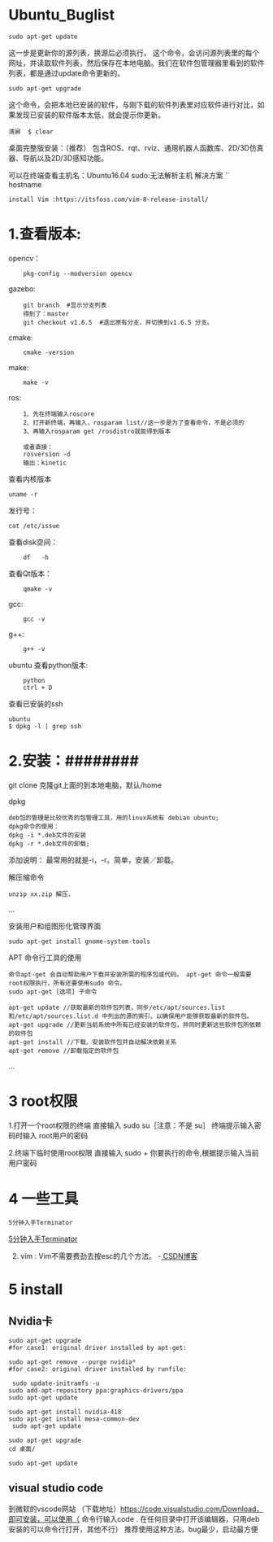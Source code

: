 # Ubuntu_Buglist


```
sudo apt-get update 
```
这一步是更新你的源列表，换源后必须执行。
这个命令，会访问源列表里的每个网址，并读取软件列表，然后保存在本地电脑。我们在软件包管理器里看到的软件列表，都是通过update命令更新的。
```
sudo apt-get upgrade
```
这个命令，会把本地已安装的软件，与刚下载的软件列表里对应软件进行对比，如果发现已安装的软件版本太低，就会提示你更新。
```
清屏  $ clear
```
[install ubuntu]:(http://wiki.ros.org/kinetic/Installation/Ubuntu)
桌面完整版安装：（推荐） 包含ROS、rqt、rviz、通用机器人函数库、2D/3D仿真器、导航以及2D/3D感知功能。

可以在终端查看主机名：Ubuntu16.04 sudo:无法解析主机 解决方案
``
hostname
```
install Vim :https://itsfoss.com/vim-8-release-install/
```

# 1.查看版本:
opencv：
```
	pkg-config --modversion opencv
```
gazebo:
```
	git branch  #显示分支列表
	得到了：master 
	git checkout v1.6.5  #退出原有分支，并切换到v1.6.5 分支。
```
cmake:
```
	cmake -version
```
make:
```
	make -v
```
ros:
```
	1、先在终端输入roscore
	2、打开新终端，再输入，rosparam list//这一步是为了查看命令，不是必须的
	3、再输入rosparam get /rosdistro就能得到版本

	或者直接：
	rosversion -d
	输出：kinetic
```
查看内核版本
```
uname -r
```
发行号：
```
cat /etc/issue
```
查看disk空间：
```
	df   -h
```

查看Qt版本：
```
	qmake -v
```
gcc:
```
	gcc -v
```
g++:
```
	g++ -v
```
ubuntu 查看python版本:
```
	python 
	ctrl + D
```
查看已安装的ssh
```
ubuntu
$ dpkg -l | grep ssh
```
# 2.安装：########


git clone 克隆git上面的到本地电脑，默认/home


dpkg
```
deb包的管理是比较优秀的包管理工具，用的linux系统有 debian ubuntu;
dpkg命令的使用：
dpkg -i *.deb文件的安装
dpkg -r *.deb文件的卸载;
```
添加说明：
最常用的就是-i，-r。简单，安装／卸载。


解压缩命令
```
unzip xx.zip 解压，
```
...


安装用户和组图形化管理界面
```
sudo apt-get install gnome-system-tools
```
APT 命令行工具的使用
```
命令apt-get 会自动帮助用户下载并安装所需的程序包或代码。 apt-get 命令一般需要root权限执行，所有还要使用sudo 命令。
sudo apt-get [选项] 子命令

apt-get update //获取最新的软件包列表，同步/etc/apt/sources.list 和/etc/apt/sources.list.d 中列出的源的索引，以确保用户能够获取最新的软件包。
apt-get upgrade //更新当前系统中所有已经安装的软件包，并同时更新这些软件包所依赖的软件包
apt-get install //下载、安装软件包并自动解决依赖关系
apt-get remove //卸载指定的软件包
```
...
# 3 root权限 #######

1.打开一个root权限的终端 直接输入 sudo su［注意：不是 su］
终端提示输入密码时输入 root用户的密码

2.终端下临时使用root权限 直接输入 sudo + 你要执行的命令,根据提示输入当前用户密码

# 4 一些工具 #######

    5分钟入手Terminator

[5分钟入手Terminator](https://www.jianshu.com/p/cee2de32ca28)


2. vim : Vim不需要费劲去按esc的几个方法。 -[ CSDN博客 ](https://blog.csdn.net/mangonova/article/details/51533741)

# 5 install
## Nvidia卡
```
sudo apt-get upgrade
#for case1: original driver installed by apt-get:

sudo apt-get remove --purge nvidia*
#for case2: original driver installed by runfile:

 sudo update-initramfs -u
sudo add-apt-repository ppa:graphics-drivers/ppa
sudo apt-get update

sudo apt-get install nvidia-418
sudo apt-get install mesa-common-dev 
 sudo apt-get update

sudo apt-get upgrade
cd 桌面/

sudo apt-get update
```
## visual studio code
到微软的vscode网站  （下载地址）https://code.visualstudio.com/Download，即可安装，可以使用（  命令行输入code .  在任何目录中打开该编辑器，只用deb安装的可以命令行打开，其他不行） 推荐使用这种方法，bug最少，启动最方便
